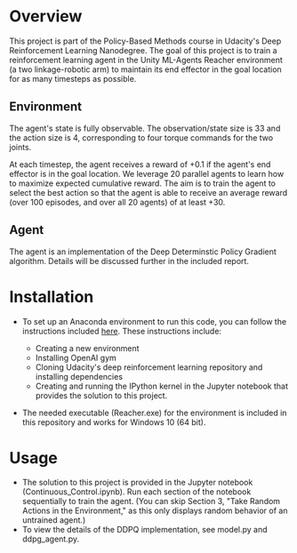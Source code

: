 
# Overview  

This project is part of the Policy-Based Methods course in Udacity's Deep Reinforcement Learning Nanodegree. The goal of this project is to train a reinforcement learning agent in the Unity ML-Agents Reacher environment (a two linkage-robotic arm) to maintain its end effector in the goal location for as many timesteps as possible. 

## Environment
The agent's state is fully observable. The observation/state size is 33 and the action size is 4, corresponding to four torque commands for the two joints. 

At each timestep, the agent receives a reward of +0.1 if the agent's end effector is in the goal location. We leverage 20 parallel agents to learn how to maximize expected cumulative reward. The aim is to train the agent to select the best action so that the agent is able to receive an average reward (over 100 episodes, and over all 20 agents) of at least +30. 

## Agent
The agent is an implementation of the Deep Determinstic Policy Gradient algorithm. Details will be discussed further in the included report.

# Installation

- To set up an Anaconda environment to run this code, you can follow the instructions included [here](https://github.com/udacity/deep-reinforcement-learning#dependencies). These instructions include:

  - Creating a new environment
  - Installing OpenAI gym
  - Cloning Udacity's deep reinforcement learning repository and installing dependencies
  - Creating and running the IPython kernel in the Jupyter notebook that provides the solution to this project. 
- The needed executable (Reacher.exe) for the environment is included in this repository and works for Windows 10 (64 bit).

# Usage
- The solution to this project is provided in the Jupyter notebook (Continuous_Control.ipynb). Run each section of the notebook sequentially to train the agent. (You can skip Section 3, "Take Random Actions in the Environment," as this only displays random behavior of an untrained agent.)
- To view the details of the DDPQ implementation, see model.py and ddpg_agent.py. 
